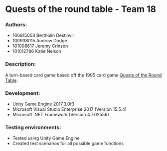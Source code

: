 # Quests of the round table - Team 18

### Authors:
* 100915003 Bertholin Destinvil
* 100938015 Andrew Dodge
* 101008617 Jeremy Crinson
* 101012786 Katie Nelson

### Description:
A turn-based card game based off the 1995 card game [Quests of the Round Table](https://boardgamegeek.com/boardgame/360/quests-round-table "Boardgame Geek Webpage").  


### Development:
* Unity Game Engine 2017.3.0f3
* Microsoft Visual Studio Enterprise 2017 (Version 15.5.4)
* Microsoft .NET Framework (Version 4.7.02556)


### Testing environments:
* Tested using Unity Game Engine
* Created test scenarios for all possible game functions
